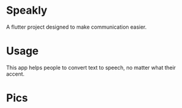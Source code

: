 # Speakly

A flutter project designed to make communication easier.

# Usage 

This app helps people to convert text to speech, no matter what their accent. 

# Pics


